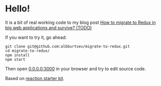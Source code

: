 # Hello!

It is a bit of real working code to my blog post [How to migrate to Redux in big web applications and survive? (TODO)](#)

If you want to try it, go ahead:

```
git clone git@github.com:albburtsev/migrate-to-redux.git
cd migrate-to-redux/
npm install
npm start
```

Then open [0.0.0.0:3000](http://0.0.0.0:3000/) in your browser and try to edit source code.

Based on [reaction starter kit](https://github.com/albburtsev/reaction).
